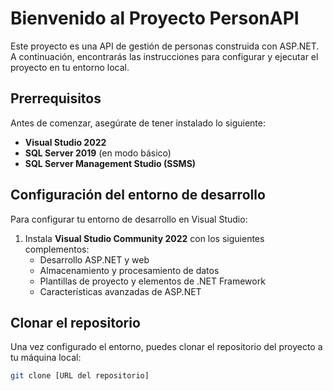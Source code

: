 # Bienvenido al Proyecto PersonAPI

Este proyecto es una API de gestión de personas construida con ASP.NET. A continuación, encontrarás las instrucciones para configurar y ejecutar el proyecto en tu entorno local.

## Prerrequisitos

Antes de comenzar, asegúrate de tener instalado lo siguiente:

- **Visual Studio 2022**
- **SQL Server 2019** (en modo básico)
- **SQL Server Management Studio (SSMS)**

## Configuración del entorno de desarrollo

Para configurar tu entorno de desarrollo en Visual Studio:

1. Instala **Visual Studio Community 2022** con los siguientes complementos:
   - Desarrollo ASP.NET y web
   - Almacenamiento y procesamiento de datos
   - Plantillas de proyecto y elementos de .NET Framework
   - Características avanzadas de ASP.NET

## Clonar el repositorio

Una vez configurado el entorno, puedes clonar el repositorio del proyecto a tu máquina local:

```bash
git clone [URL del repositorio]
